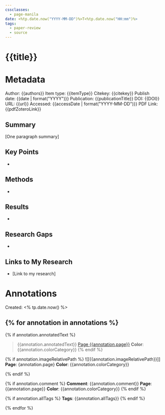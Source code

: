 ```yaml
---
cssclasses:
  - page-manila
date: <%tp.date.now("YYYY-MM-DD")%>T<%tp.date.now("HH:mm")%>
tags:
  - paper-review
  - source
---
```


# {{title}}

# Metadata
Author: {{authors}}
Item type: {{itemType}}
Citekey: {{citekey}}
Publish date: {{date | format("YYYY")}}
Publication: {{publicationTitle}}
DOI: {{DOI}}
URL: {{url}}
Accessed: {{accessDate | format("YYYY-MM-DD")}}
PDF Link: {{pdfZoteroLink}}


## Summary
[One paragraph summary]

## Key Points
- 

## Methods
- 

## Results
- 

## Research Gaps
- 

## Links to My Research
- [Link to my research]

# Annotations
Created: <% tp.date.now() %>

{% for annotation in annotations %}
---
{% if annotation.annotatedText %}
> {{annotation.annotatedText}}
[Page {{annotation.page}}](zotero://open-pdf/library/items/{{annotation.attachment.itemKey}}?page={{annotation.page}}&annotation={{annotation.id}})
**Color**: {{annotation.colorCategory}}
{% endif %}

{% if annotation.imageRelativePath %}
![[{{annotation.imageRelativePath}}]]
**Page**: {annotation.page}
**Color**: {{annotation.colorCategory}}

{% endif %}

{% if annotation.comment %}
**Comment**: {{annotation.comment}}
**Page**: {{annotation.page}}
**Color**: {{annotation.colorCategory}}
{% endif %}

{% if annotation.allTags %}
**Tags**: {{annotation.allTags}}
{% endif %}

{% endfor %}